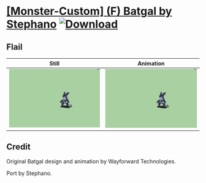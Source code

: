 # [\[Monster-Custom\] \(F\) Batgal by Stephano](./) [![Download](https://img.shields.io/badge/Download--red?style=social&logo=github)](https://minhaskamal.github.io/DownGit/#/home?url=https://github.com/Klokinator/FE-Repo/tree/main/Battle%20Animations%2FMonsters%20-%20Dragons%20and%20Special%2F%5BMonster-Custom%5D%20(F)%20Batgal%20by%20Stephano%2F1.%20Flail%20(Physics))

## Flail

| Still | Animation |
| :---: | :-------: |
| ![Flail still](./Flail_000.png) | ![Flail](./Flail.gif) |

## Credit

Original Batgal design and animation by Wayforward Technologies.

Port by Stephano.

